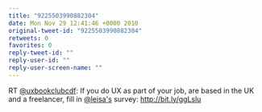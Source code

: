 ```yaml
---
title: "9225503990882304"
date: Mon Nov 29 12:41:46 +0000 2010
original-tweet-id: "9225503990882304"
retweets: 0
favorites: 0
reply-tweet-id: ""
reply-user-id: ""
reply-user-screen-name: ""
---
```

RT <a href="https://twitter.com/uxbookclubcdf">@uxbookclubcdf</a>: If you do UX as part of your job, are based in the UK and a freelancer, fill in <a href="https://twitter.com/leisa's">@leisa's</a> survey: http://bit.ly/ggLslu
